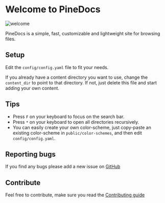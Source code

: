 # Welcome to PineDocs

![welcome](https://i.giphy.com/media/xUPGGDNsLvqsBOhuU0/giphy.gif)

PineDocs is a simple, fast, customizable and lightweight site for browsing files.


## Setup
Edit the `config/config.yaml` file to fit your needs.

If you already have a content directory you want to use, change the `content_dir` to point to that directory. If not, just delete this file and start adding your own content.


## Tips
- Press `F` on your keyboard to focus on the search bar.
- Press `*` on your keyboard to open all directories recursively.
- You can easily create your own color-scheme, just copy-paste an existing color-scheme in `public/color-schemes`, and then edit `config/config.yaml`.


## Reporting bugs
If you find any bugs please add a new issue on [GitHub](https://github.com/xy2z/PineDocs/issues)


## Contribute
Feel free to contribute, make sure you read the [Contributing guide](https://github.com/xy2z/PineDocs/blob/master/CONTRIBUTING.md)
